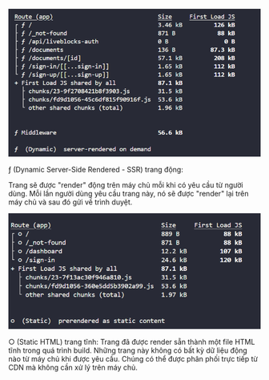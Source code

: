 ![alt text](image.png)

ƒ (Dynamic Server-Side Rendered - SSR) trang động:

Trang sẽ được "render" động trên máy chủ mỗi khi có yêu cầu từ người dùng.
Mỗi lần người dùng yêu cầu trang này, nó sẽ được "render" lại trên máy chủ và sau đó gửi về trình duyệt.

![alt text](image-1.png)

○ (Static HTML) trang tĩnh:
Trang đã được render sẵn thành một file HTML tĩnh trong quá trình build.
Những trang này không có bất kỳ dữ liệu động nào từ máy chủ khi được yêu cầu. Chúng có thể được phân phối trực tiếp từ CDN mà không cần xử lý trên máy chủ.


